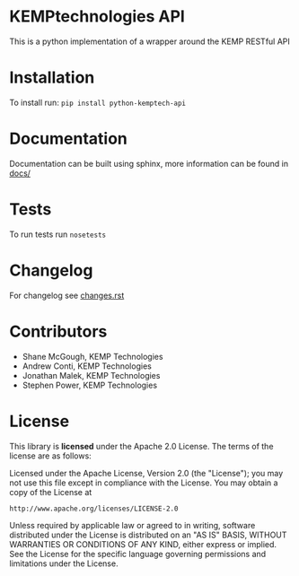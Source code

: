 KEMPtechnologies API
====================

This is a python implementation of a wrapper around the KEMP RESTful API

Installation 
============

To install run:
`pip install python-kemptech-api`

Documentation
=====

Documentation can be built using sphinx, more information can be found in [docs/](docs)

Tests
=====
To run tests run `nosetests`

Changelog
=========
For changelog see [changes.rst](CHANGES.rst)


Contributors
============

* Shane McGough, KEMP Technologies
* Andrew Conti, KEMP Technologies
* Jonathan Malek, KEMP Technologies
* Stephen Power, KEMP Technologies

License
=====
This library is __licensed__ under the Apache 2.0 License. The terms of the license are as follows: 

Licensed under the Apache License, Version 2.0 (the "License");
you may not use this file except in compliance with the License.
You may obtain a copy of the License at

    http://www.apache.org/licenses/LICENSE-2.0

Unless required by applicable law or agreed to in writing, software
distributed under the License is distributed on an "AS IS" BASIS,
WITHOUT WARRANTIES OR CONDITIONS OF ANY KIND, either express or implied.
See the License for the specific language governing permissions and
limitations under the License.
